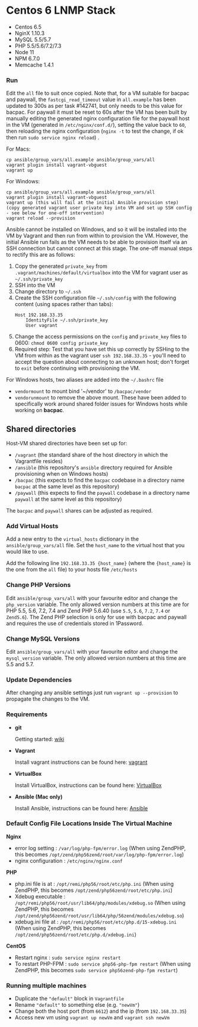 # Centos 6 LNMP Stack
- Centos 6.5
- NginX 1.10.3
- MySQL 5.5/5.7
- PHP 5.5/5.6/7.2/7.3
- Node 11
- NPM 6.7.0
- Memcache 1.4.1

### Run

Edit the `all` file to suit once copied.
Note that, for a VM suitable for bacpac and paywall, the `fastcgi_read_timeout` value in `all.example` has been updated to 300s as per task #142741, but only needs to be this value for bacpac. For paywall it must be reset to 60s after the VM has been built by manually editing the generated nginx configuration file for the paywall host in the VM (generated in `/etc/nginx/conf.d/`), setting the value back to `60`, then reloading the nginx configuration (`nginx -t` to test the change, if ok then run `sudo service nginx reload`) .

For Macs:
```
cp ansible/group_vars/all.example ansible/group_vars/all
vagrant plugin install vagrant-vbguest
vagrant up
```

For Windows:
```
cp ansible/group_vars/all.example ansible/group_vars/all
vagrant plugin install vagrant-vbguest
vagrant up (this will fail at the initial Ansible provision step)
(copy generated vagrant user private key into VM and set up SSH config - see below for one-off intervention)
vagrant reload --provision
```
Ansible cannot be installed on Windows, and so it will be installed into the VM by Vagrant and then run from within to
provision the VM. However, the initial Ansible run fails as the VM needs to be able to provision itself via an SSH
connection but cannot connect at this stage.
The one-off manual steps to rectify this are as follows:
1. Copy the generated `private_key` from `.vagrant/machines/default/virtualbox` into the VM for vagrant user as `~/.ssh/private_key`
2. SSH into the VM
3. Change directory to `~/.ssh`
4. Create the SSH configuration file `~/.ssh/config` with the following content (using spaces rather than tabs):
    ```
    Host 192.168.33.35
        IdentityFile ~/.ssh/private_key
        User vagrant
    ```
5. Change the access permissions on the `config` and `private_key` files to 0600: `chmod 0600 config private_key`
6. Required step: Test that you have set this up correctly by SSHing to the VM from within as the vagrant user `ssh 192.168.33.35` - you'll need
to accept the question about connecting to an unknown host; don't forget to `exit` before continuing with provisioning
the VM.

For Windows hosts, two aliases are added into the `~/.bashrc` file
- `vendormount` to mount bind '~/vendor' to `/bacpac/vendor`
- `vendorunmount` to remove the above mount.
These have been added to specifically work around shared folder issues for Windows hosts while working on **bacpac**.

## Shared directories
Host-VM shared directories have been set up for:
- `/vagrant` (the standard share of the host directory in which the Vagrantfile resides)
- `/ansible` (this repository's `ansible` directory required for Ansible provisioning when on Windows hosts)
- `/bacpac` (this expects to find the `bacpac` codebase in a directory name `bacpac` at the same level as this repository)
- `/paywall` (this expects to find the `paywall` codebase in a directory name `paywall` at the same level as this repository)

The `bacpac` and `paywall` shares can be adjusted as required.

### Add Virtual Hosts
Add a new entry to the `virtual_hosts` dictionary in the `ansible/group_vars/all` file. Set the `host_name` to the virtual host that you would like to use.

Add the following line `192.168.33.35 {host_name}` (where the `{host_name}` is the one from the `all` file) to your hosts file `/etc/hosts`

### Change PHP Versions

Edit `ansible/group_vars/all` with your favourite editor and change the `php_version` variable. The only allowed version
numbers at this time are for PHP 5.5, 5.6, 7.2, 7.4 and Zend PHP 5.6.40 (use `5.5`, `5.6`, `7.2`, `7.4` or `Zend5.6`).
The Zend PHP selection is only for use with bacpac and paywall and requires the use of credentials stored in 1Password.

### Change MySQL Versions
Edit `ansible/group_vars/all` with your favourite editor and change
the `mysql_version` variable. The only allowed version numbers at this time are 5.5 and 5.7.

### Update Dependencies
After changing any ansible settings just run `vagrant up --provision` to propagate the changes to the VM.

### Requirements
- **git**

  Getting started: [wiki](https://en.wikipedia.org/wiki/Git)

- **Vagrant**

  Install vagrant instructions can be found here: [vagrant](https://www.vagrantup.com/downloads.html)

- **VirtualBox**

  Install VirtualBox, instructions can be found here: [VirtualBox](https://www.virtualbox.org/wiki/Downloads)

- **Ansible (Mac only)**

  Install Ansible, instructions can be found here: [Ansible](http://docs.ansible.com/ansible/intro_installation.html#installing-the-control-machine)

### Default Config File Locations Inside The Virtual Machine
**Nginx**
- error log setting : `/var/log/php-fpm/error.log` (When using ZendPHP, this becomes `/opt/zend/php56zend/root/var/log/php-fpm/error.log`)
- nginx configuration : `/etc/nginx/nginx.conf`

**PHP**
- php.ini file is at : `/opt/remi/php56/root/etc/php.ini` (When using ZendPHP, this becomes `/opt/zend/php56zend/root/etc/php.ini`)
- Xdebug executable : `/opt/remi/php56/root/usr/lib64/php/modules/xdebug.so` (When using ZendPHP, this becomes `/opt/zend/php56zend/root/usr/lib64/php/56zend/modules/xdebug.so`)
- xdebug.ini file at : `/opt/remi/php56/root/etc/php.d/15-xdebug.ini` (When using ZendPHP, this becomes `/opt/zend/php56zend/root/etc/php.d/xdebug.ini`)

**CentOS**
- Restart nginx : `sudo service nginx restart`
- To restart PHP-FPM : `sudo service php56-php-fpm restart` (When using ZendPHP, this becomes `sudo service php56zend-php-fpm restart`)

### Running multiple machines
- Duplicate the `"default"` block in `Vagrantfile`
- Rename `"default"` to something else (e.g. `"newVm"`)
- Change both the host port (from `6612`) and the ip (from `192.168.33.35`)
- Access new vm using `vagrant up newVm` and `vagrant ssh newVm`
